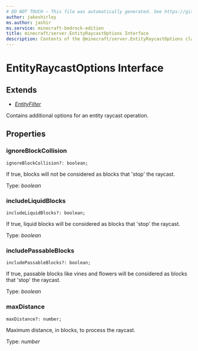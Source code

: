 ```yaml
---
# DO NOT TOUCH — This file was automatically generated. See https://github.com/mojang/minecraftapidocsgenerator to modify descriptions, examples, etc.
author: jakeshirley
ms.author: jashir
ms.service: minecraft-bedrock-edition
title: minecraft/server.EntityRaycastOptions Interface
description: Contents of the @minecraft/server.EntityRaycastOptions class.
---
```

# EntityRaycastOptions Interface

## Extends
- [*EntityFilter*](EntityFilter.md)

Contains additional options for an entity raycast operation.

## Properties

### **ignoreBlockCollision**
`ignoreBlockCollision?: boolean;`

If true, blocks will not be considered as blocks that 'stop' the raycast.

Type: *boolean*

### **includeLiquidBlocks**
`includeLiquidBlocks?: boolean;`

If true, liquid blocks will be considered as blocks that 'stop' the raycast.

Type: *boolean*

### **includePassableBlocks**
`includePassableBlocks?: boolean;`

If true, passable blocks like vines and flowers will be considered as blocks that 'stop' the raycast.

Type: *boolean*

### **maxDistance**
`maxDistance?: number;`

Maximum distance, in blocks, to process the raycast.

Type: *number*
